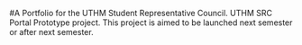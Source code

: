 #A Portfolio for the UTHM Student Representative Council.
UTHM SRC Portal Prototype project. This project is aimed to be launched next semester or after next semester. 




